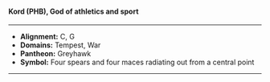 #### Kord (PHB), God of athletics and sport
___

- **Alignment:** C, G
- **Domains:** Tempest, War
- **Pantheon:** Greyhawk
- **Symbol:** Four spears and four maces radiating out from a central point
___
